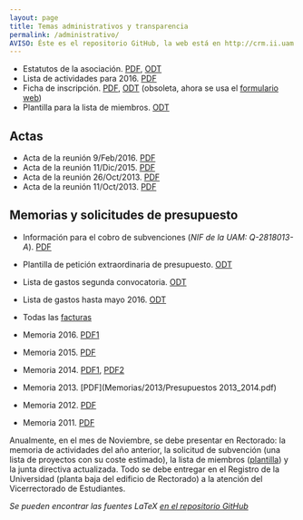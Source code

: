 ```yaml
---
layout: page
title: Temas administrativos y transparencia
permalink: /administrativo/
AVISO: Éste es el repositorio GitHub, la web está en http://crm.ii.uam.es/
---
```


* Estatutos de la asociación. [PDF](Estatutos/estatutos.pdf), [ODT](Estatutos/estatutos.odt)
* Lista de actividades para 2016. [PDF](ListaActividades2016.pdf)
* Ficha de inscripción. [PDF](ficha_inscripcion/ficha_inscripcion.pdf), [ODT](ficha_inscripcion/ficha_inscripcion.odt) (obsoleta, ahora se usa el [formulario web](/registro))
* Plantilla para la lista de miembros. [ODT](plantilla_listaMiembrosCRM.odt)


Actas
--

* Acta de la reunión 9/Feb/2016. [PDF](Actas/acta_9_2_2016.pdf)
* Acta de la reunión 11/Dic/2015. [PDF](Actas/acta_11_12_2015.pdf)
* Acta de la reunión 26/Oct/2013. [PDF](Actas/acta_26_10_2013.pdf)
* Acta de la reunión 11/Oct/2013. [PDF](Actas/acta_11_10_2013.pdf)


Memorias y solicitudes de presupuesto
--

* Información para el cobro de subvenciones (_NIF de la UAM: Q-2818013-A_). [PDF](procedimiento_justificacion_gastos_asociaciones.pdf)
* Plantilla de petición extraordinaria de presupuesto. [ODT](plantilla_peticion_subvencion.odt)

* Lista de gastos segunda convocatoria. [ODT](Facturas/2016/lista_gastos_CRM_2016_segundaConvocatoria.odt)
* Lista de gastos hasta mayo 2016. [ODT](Facturas/2016/lista_gastos_CRM_2016_hastaMayo.odt)
* Todas las [facturas](https://github.com/CRM-UAM/CRM-UAM.github.io/tree/master/administrativo/Facturas/)
* Memoria 2016. [PDF1](Memorias/2015/segundoPlazo15mar2016.pdf)
* Memoria 2015. [PDF](Memorias/2015/memoria.pdf)
* Memoria 2014. [PDF1](Memorias/2014/Memoria_CRM_2014.pdf), [PDF2](Memorias/2014/Presupuestos14_15.pdf)
* Memoria 2013. [PDF](Memorias/2013/Presupuestos 2013_2014.pdf)
* Memoria 2012. [PDF](Memorias/2012/Memoria_CRM_2012.pdf)
* Memoria 2011. [PDF](Memorias/2011/proyectos2010-2011.pdf)

Anualmente, en el mes de Noviembre, se debe presentar en Rectorado: la memoria de actividades del año anterior, la solicitud de subvención (una lista de proyectos con su coste estimado), la lista de miembros ([plantilla](plantilla_listaMiembrosCRM.odt)) y la junta directiva actualizada.
Todo se debe entregar en el Registro de la Universidad (planta baja del edificio de Rectorado) a la atención del Vicerrectorado de Estudiantes.

_Se pueden encontrar las fuentes LaTeX [en el repositorio GitHub](https://github.com/CRM-UAM/CRM-UAM.github.io/tree/master/administrativo/Memorias/)_



